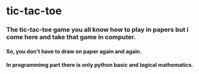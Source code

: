 # tic-tac-toe

<h3>The tic-tac-toe game you all know how to play in papers but i come here and take that game in computer.</h3>
<h4>
  So, you don't have to draw on paper again and again.
</h4>
<h4>In programmimg part there is only python basic and logical mathematics.</h4>
